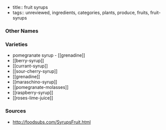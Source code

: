 - title:: fruit syrups
- tags:: unreviewed, ingredients, categories, plants, produce, fruits, fruit-syrups


### Other Names


### Varieties

* pomegranate syrup - [[grenadine]]
* [[berry-syrup]]
* [[currant-syrup]]
* [[sour-cherry-syrup]]
* [[grenadine]]
* [[maraschino-syrup]]
* [[pomegranate-molasses]]
* [[raspberry-syrup]]
* [[roses-lime-juice]]

### Sources
* http://foodsubs.com/SyrupsFruit.html
